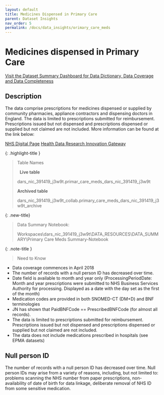```yaml
---
layout: default
title: Medicines Dispensed in Primary Care
parent: Dataset Insights
nav_order: 5
permalink: /docs/data_insights/orimary_care_meds
---
```


# Medicines dispensed in Primary Care

<span class="fs-3">
  <a href="https://github.com/BHFDSC/cvd-covid-tre-dashboard" class="btn" target="_blank">Visit the Dataset Summary Dashboard for Data Dictionary, Data Coverage and Data Completeness</a>
</span>

## Description
The data comprise prescriptions for medicines dispensed or supplied by community pharmacies, appliance contractors and dispensing doctors in England. The data is limited to prescriptions submitted for reimbursement. Prescriptions issued but not dispensed and prescriptions dispensed or supplied but not claimed are not included. More information can be found at the link below:

<span class="fs-3">
  <a href="https://digital.nhs.uk/data-and-information/data-tools-and-services/data-services/medicines-dispensed-in-primary-care-nhsbsa-data" class="btn" target="_blank">NHS Digital Page</a>
</span>

<span class="fs-3">
  <a href="https://web.www.healthdatagateway.org/dataset/f201b68f-d995-4a70-a9ee-aa3510232777" class="btn" target="_blank">Health Data Research Innovation Gateway</a>
</span>

{: .highlight-title }
> Table Names
>
> &nbsp;
> **Live table**
> >
> dars_nic_391419_j3w9t.primar_care_meds_dars_nic_391419_j3w9t
>
> **Archived table**
> >
> dars_nic_391419_j3w9t_collab.primary_care_meds_dars_nic_391419_j3w9t_archive


{: .new-title}
> Data Summary Notebook:
> 
> Workspaces\dars_nic_391419_j3w9t\DATA_RESOURCES\DATA_SUMMARY\Primary Care Meds Summary-Notebook



{: .note-title }
> Need to Know
>
- Data coverage commences in April 2018
- The number of records with a null person ID has decreased over time.
- Date field is available to month and year only (ProcessingPeriodDate: Month and year prescriptions were submitted to NHS Business Services Authority for processing. Displayed as a date with the day set as the first of the month)
- Medication codes are provided in both SNOMED-CT (DM+D) and BNF terminologies
- JN has shown that PaidBNFCode == PrescribedBNFCode (for almost all records). 
- The data is limited to prescriptions submitted for reimbursement. Prescriptions issued but not dispensed and prescriptions dispensed or supplied but not claimed are not included.
- The data does not include medications prescribed in hospitals (see EPMA datasets)
>

## Null person ID
The number of records with a null person ID has decreased over time. Null person IDs may arise from a variety of reasons, including, but not limited to: problems scanning the NHS number from paper prescriptions, non-availability of date of birth for data linkage, deliberate removal of NHS ID from some sensitive medication.  
